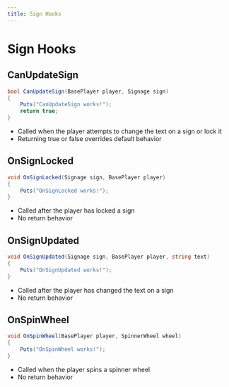 ```yaml
---
title: Sign Hooks
---
```


# Sign Hooks

## CanUpdateSign

``` csharp
bool CanUpdateSign(BasePlayer player, Signage sign)
{
    Puts("CanUpdateSign works!");
    return true;
}
```

 * Called when the player attempts to change the text on a sign or lock it
 * Returning true or false overrides default behavior

## OnSignLocked

``` csharp
void OnSignLocked(Signage sign, BasePlayer player)
{
    Puts("OnSignLocked works!");
}
```

 * Called after the player has locked a sign
 * No return behavior

## OnSignUpdated

``` csharp
void OnSignUpdated(Signage sign, BasePlayer player, string text)
{
    Puts("OnSignUpdated works!");
}
```

 * Called after the player has changed the text on a sign
 * No return behavior

## OnSpinWheel

``` csharp
void OnSpinWheel(BasePlayer player, SpinnerWheel wheel)
{
    Puts("OnSpinWheel works!");
}
```

 * Called when the player spins a spinner wheel
 * No return behavior
